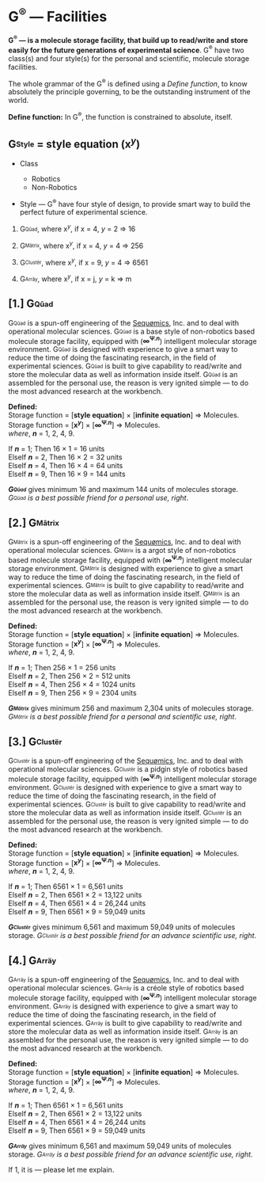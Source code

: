 # G<sup>®</sup> — Facilities
<b>G<sup>®</sup> — is a molecule storage facility, that build up to read/write and store easily for the future generations of experimental science</b>. G<sup>®</sup> have two class(s) and four style(s) for the personal and scientific, molecule storage facilities.

The whole grammar of the G<sup>®</sup> is defined using a <i>Define function</i>, to know absolutely the principle governing, to be the outstanding instrument of the world.

<b>Define function:</b> In G<sup>®</sup>, the function is constrained to absolute, itself.

## G<sub><sup>Style</sup></sub> = style equation (x<sup><i>y</i></sup>)

- Class
  - Robotics
  - Non-Robotics
 
- Style — G<sup>®</sup> have four style of design, to provide smart way to build the perfect future of experimental science.

1. G<sub><sup>Qûad</sup></sub>, where x<sup><i>y</i></sup>, if x = 4, <i>y</i> = 2 => 16

2. G<sub><sup>Mâtrix</sup></sub>, where x<sup><i>y</i></sup>, if x = 4, <i>y</i> = 4 => 256

3. G<sub><sup>Clustër</sup></sub>, where x<sup><i>y</i></sup>, if x = 9, <i>y</i> = 4 => 6561

4. G<sub><sup>Arräy</sup></sub>, where x<sup><i>y</i></sup>, if x = j, <i>y</i> = k => m

## [1.] G<sub><sup>Qûad</sup></sub>
G<sub><sup>Qûad</sup></sub> is a spun-off engineering of the [Sequømics](http://sequomics.com/), Inc. and to deal with operational molecular sciences. G<sub><sup>Qûad</sup></sub> is a base style of non-robotics based molecule storage facility, equipped with (<b>∞<sup>Ψ.<b><i>n</i></b></sup></b>) intelligent molecular storage environment. G<sub><sup>Qûad</sup></sub> is designed with experience to give a smart way to reduce the time of doing the fascinating research, in the field of experimental sciences. G<sub><sup>Qûad</sup></sub> is built to give capability to read/write and store the molecular data as well as information inside itself. G<sub><sup>Qûad</sup></sub> is an assembled for the personal use, the reason is very ignited simple — to do the most advanced research at the workbench.

<b>Defined:</b></br>
Storage function = [<b>style equation</b>] × [<b>infinite equation</b>] => Molecules.</br>
Storage function = [<b>x<sup><i>y</i></sup></b>] × [<b>∞<sup>Ψ.<b><i>n</i></b></sup></b>] => Molecules.</br>
<i>where</i>, <b><i>n</i></b> = 1, 2, 4, 9.

If <b><i>n</i></b> = 1; Then 16 × 1 = 16 units</br>
ElseIf <b><i>n</i></b> = 2, Then 16 × 2 = 32 units</br>
ElseIf <b><i>n</i></b> = 4, Then 16 × 4 = 64 units</br>
ElseIf <b><i>n</i></b> = 9, Then 16 × 9 = 144 units</br>

<b><i>G<sub><sup>Qûad</sup></sub></b></i> gives minimum 16 and maximum 144 units of molecules storage. <i>G<sub><sup>Qûad</sup></sub> is a best possible friend for a personal use, right</i>.

## [2.] G<sub><sup>Mâtrix</sup></sub>
G<sub><sup>Mâtrix</sup></sub> is a spun-off engineering of the [Sequømics](http://sequomics.com/), Inc. and to deal with operational molecular sciences. G<sub><sup>Mâtrix</sup></sub> is a argot style of non-robotics based molecule storage facility, equipped with (<b>∞<sup>Ψ.<b><i>n</i></b></sup></b>) intelligent molecular storage environment. G<sub><sup>Mâtrix</sup></sub> is designed with experience to give a smart way to reduce the time of doing the fascinating research, in the field of experimental sciences. G<sub><sup>Mâtrix</sup></sub> is built to give capability to read/write and store the molecular data as well as information inside itself. G<sub><sup>Mâtrix</sup></sub> is an assembled for the personal use, the reason is very ignited simple — to do the most advanced research at the workbench.

<b>Defined:</b></br>
Storage function = [<b>style equation</b>] × [<b>infinite equation</b>] => Molecules.</br>
Storage function = [<b>x<sup><i>y</i></sup></b>] × [<b>∞<sup>Ψ.<b><i>n</i></b></sup></b>] => Molecules.</br>
<i>where</i>, <b><i>n</i></b> = 1, 2, 4, 9.

If <b><i>n</i></b> = 1; Then 256 × 1 = 256 units</br>
ElseIf <b><i>n</i></b> = 2, Then 256 × 2 = 512 units</br>
ElseIf <b><i>n</i></b> = 4, Then 256 × 4 = 1024 units</br>
ElseIf <b><i>n</i></b> = 9, Then 256 × 9 = 2304 units</br>

<b><i>G<sub><sup>Mâtrix</sup></sub></b></i> gives minimum 256 and maximum 2,304 units of molecules storage. <i>G<sub><sup>Mâtrix</sup></sub> is a best possible friend for a personal and scientific use, right</i>.

## [3.] G<sub><sup>Clustër</sup></sub>
G<sub><sup>Clustër</sup></sub> is a spun-off engineering of the [Sequømics](http://sequomics.com/), Inc. and to deal with operational molecular sciences. G<sub><sup>Clustër</sup></sub> is a pidgin style of robotics based molecule storage facility, equipped with (<b>∞<sup>Ψ.<b><i>n</i></b></sup></b>) intelligent molecular storage environment. G<sub><sup>Clustër</sup></sub> is designed with experience to give a smart way to reduce the time of doing the fascinating research, in the field of experimental sciences. G<sub><sup>Clustër</sup></sub> is built to give capability to read/write and store the molecular data as well as information inside itself. G<sub><sup>Clustër</sup></sub> is an assembled for the personal use, the reason is very ignited simple — to do the most advanced research at the workbench.

<b>Defined:</b></br>
Storage function = [<b>style equation</b>] × [<b>infinite equation</b>] => Molecules.</br>
Storage function = [<b>x<sup><i>y</i></sup></b>] × [<b>∞<sup>Ψ.<b><i>n</i></b></sup></b>] => Molecules.</br>
<i>where</i>, <b><i>n</i></b> = 1, 2, 4, 9.

If <b><i>n</i></b> = 1; Then 6561 × 1 = 6,561 units</br>
ElseIf <b><i>n</i></b> = 2, Then 6561 × 2 = 13,122 units</br>
ElseIf <b><i>n</i></b> = 4, Then 6561 × 4 = 26,244 units</br>
ElseIf <b><i>n</i></b> = 9, Then 6561 × 9 = 59,049 units</br>

<b><i>G<sub><sup>Clustër</sup></sub></b></i> gives minimum 6,561 and maximum 59,049 units of molecules storage. <i>G<sub><sup>Clustër</sup></sub> is a best possible friend for an advance scientific use, right</i>.

## [4.] G<sub><sup>Arräy</sup></sub>
G<sub><sup>Arräy</sup></sub> is a spun-off engineering of the [Sequømics](http://sequomics.com/), Inc. and to deal with operational molecular sciences. G<sub><sup>Arräy</sup></sub> is a créole style of robotics based molecule storage facility, equipped with (<b>∞<sup>Ψ.<b><i>n</i></b></sup></b>) intelligent molecular storage environment. G<sub><sup>Arräy</sup></sub> is designed with experience to give a smart way to reduce the time of doing the fascinating research, in the field of experimental sciences. G<sub><sup>Arräy</sup></sub> is built to give capability to read/write and store the molecular data as well as information inside itself. G<sub><sup>Arräy</sup></sub> is an assembled for the personal use, the reason is very ignited simple — to do the most advanced research at the workbench.

<b>Defined:</b></br>
Storage function = [<b>style equation</b>] × [<b>infinite equation</b>] => Molecules.</br>
Storage function = [<b>x<sup><i>y</i></sup></b>] × [<b>∞<sup>Ψ.<b><i>n</i></b></sup></b>] => Molecules.</br>
<i>where</i>, <b><i>n</i></b> = 1, 2, 4, 9.

If <b><i>n</i></b> = 1; Then 6561 × 1 = 6,561 units</br>
ElseIf <b><i>n</i></b> = 2, Then 6561 × 2 = 13,122 units</br>
ElseIf <b><i>n</i></b> = 4, Then 6561 × 4 = 26,244 units</br>
ElseIf <b><i>n</i></b> = 9, Then 6561 × 9 = 59,049 units</br>

<b><i>G<sub><sup>Arräy</sup></sub></b></i> gives minimum 6,561 and maximum 59,049 units of molecules storage. <i>G<sub><sup>Arräy</sup></sub> is a best possible friend for an advance scientific use, right</i>.

If 1, it is — please let me explain.
